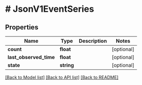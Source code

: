# # JsonV1EventSeries

## Properties

Name | Type | Description | Notes
------------ | ------------- | ------------- | -------------
**count** | **float** |  | [optional]
**last_observed_time** | **float** |  | [optional]
**state** | **string** |  | [optional]

[[Back to Model list]](../../README.md#models) [[Back to API list]](../../README.md#endpoints) [[Back to README]](../../README.md)
